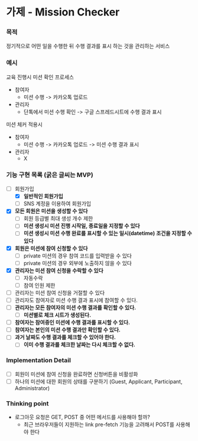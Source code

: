 # 가제 - Mission Checker

### 목적
정기적으로 어떤 일을 수행한 뒤 수행 결과를 표시 하는 것을 관리하는 서비스

### 예시
교육 진행시 미션 확인 프로세스
- 참여자
  - 미션 수행 -> 카카오톡 업로드
- 관리자 
  - 단톡에서 미션 수행 확인 -> 구글 스프레드시트에 수행 결과 표시

미션 체커 적용시
- 참여자 
  - 미션 수행 -> 카카오톡 업로드 -> 미션 수행 결과 표시
- 관리자 
  - X

### 기능 구현 목록 (굵은 글씨는 MVP)
- [ ] 회원가입
  - [x] **일반적인 회원가입**
  - [ ] SNS 계정을 이용하여 회원가입
- [x] **모든 회원은 미션을 생성할 수 있다**
  - [ ] 회원 등급별 최대 생성 개수 제한
  - [ ] **미션 생성시 미션 진행 시작일, 종료일을 지정할 수 있다**
  - [ ] **미션 생성시 미션 수행 완료를 표시할 수 있는 일시(datetime) 조건을 지정할 수 있다**
- [x] **회원은 미션에 참여 신청할 수 있다**
  - [ ] private 미션의 경우 참여 코드를 입력받을 수 있다
  - [ ] private 미션의 경우 외부에 노출하지 않을 수 있다
- [x] **관리자는 미션 참여 신청을 수락할 수 있다**
  - [ ] 자동수락
  - [ ] 참여 인원 제한
- [ ] 관리자는 미션 참여 신청을 거절할 수 있다
- [ ] 관리자도 참여자로 미션 수행 결과 표시에 참여할 수 있다.
- [ ] **관리자는 모든 참여자의 미션 수행 결과를 확인할 수 있다.**
  - [ ] **미션별로 체크 시트가 생성된다.**
- [ ] **참여자는 참여중인 미션에 수행 결과를 표시할 수 있다.**
- [ ] **참여자는 본인의 미션 수행 결과만 확인할 수 있다.**
- [ ] **과거 날짜도 수행 결과를 체크할 수 있어야 한다.**
  - [ ] **이미 수행 결과를 체크한 날짜는 다시 체크할 수 없다.**

### Implementation Detail
- [ ] 회원이 미션에 참여 신청을 완료하면 신청버튼을 비활성화
- [ ] 하나의 미션에 대한 회원의 상태를 구분하기 (Guest, Applicant, Participant, Administrator)

### Thinking point
* 로그아웃 요청은 GET, POST 중 어떤 메서드를 사용해야 할까?
  * 최근 브라우저들이 지원하는 link pre-fetch 기능을 고려해서 POST를 사용해야 한다